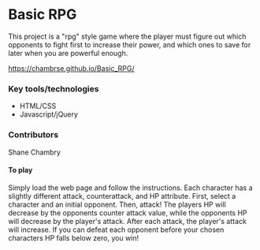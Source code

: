 # Basic RPG
This project is a "rpg" style game where the player must figure out 
which opponents to fight first to increase their power, and which ones
to save for later when you are powerful enough.

https://chambrse.github.io/Basic_RPG/

### Key tools/technologies
* HTML/CSS
* Javascript/jQuery

### Contributors
Shane Chambry

#### To play
  Simply load the web page and follow the instructions. Each character has a slightly different attack, counterattack, and HP attribute. First, select a character and an initial opponent. Then, attack! The players HP will decrease by the opponents counter attack value, while the opponents HP will decrease by the player's attack. After each attack, the player's attack will increase. If you can defeat each opponent before your chosen characters HP falls below zero, you win!



